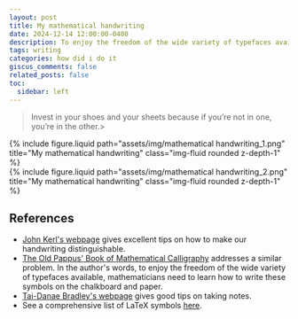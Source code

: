 ```yaml
---
layout: post
title: My mathematical handwriting
date: 2024-12-14 12:00:00-0400
description: To enjoy the freedom of the wide variety of typefaces available, mathematicians need to learn how to write these symbols on the chalkboard and paper. - The Old Pappus' Book of Mathematical Calligraphy
tags: writing
categories: how did i do it
giscus_comments: false
related_posts: false
toc:
  sidebar: left
---
```


>Invest in your shoes and your sheets because if you’re not in one, you’re in the other.>

<div class="row justify-content-sm-center">
  <div class="col-sm-6 mt-3 mt-md-0">
    {% include figure.liquid path="assets/img/mathematical handwriting_1.png" title="My mathematical handwriting" class="img-fluid rounded z-depth-1" %}
  </div>
  <div class="col-sm-6 mt-3 mt-md-0">
    {% include figure.liquid path="assets/img/mathematical handwriting_2.png" title="My mathematical handwriting" class="img-fluid rounded z-depth-1" %}
  </div>
</div>

## References
- [John Kerl's webpage](https://johnkerl.org/doc/ortho/ortho.html) gives excellent tips on how to make our handwriting distinguishable.
- [The Old Pappus' Book of Mathematical Calligraphy](https://loopspace.mathforge.org/CountingOnMyFingers/Calligraphy/) addresses a similar problem. In the author's words, to enjoy the freedom of the wide variety of typefaces available, mathematicians need to learn how to write these symbols on the chalkboard and paper.
- [Tai-Danae Bradley's webpage](https://www.math3ma.com/blog/some-notes-on-taking-notes) gives good tips on taking notes. 
- See a comprehensive list of LaTeX symbols [here](https://de.mirrors.cicku.me/ctan/info/symbols/comprehensive/symbols-a4.pdf).

